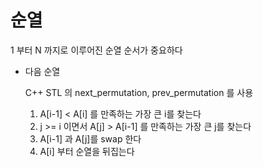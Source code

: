 # 순열

1 부터 N 까지로 이루어진 순열
순서가 중요하다

- 다음 순열

  C++ STL 의 next_permutation, prev_permutation 를 사용

  1. A[i-1] < A[i] 를 만족하는 가장 큰 i를 찾는다 
  2. j >= i 이면서 A[j] > A[i-1] 를 만족하는 가장 큰 j를 찾는다
  3. A[i-1] 과 A[j]를 swap 한다
  4. A[i] 부터 순열을 뒤집는다



























